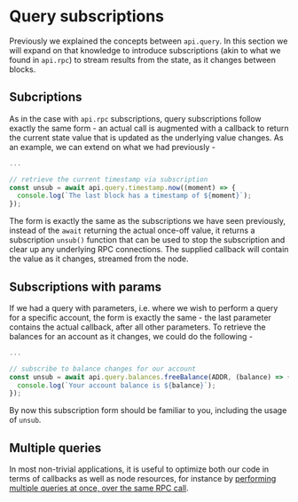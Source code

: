 # Query subscriptions

Previously we explained the concepts between `api.query`. In this section we will expand on that knowledge to introduce subscriptions (akin to what we found in `api.rpc`) to stream results from the state, as it changes between blocks.

## Subcriptions

As in the case with `api.rpc` subscriptions, query subscriptions follow exactly the same form - an actual call is augmented with a callback to return the current state value that is updated as the underlying value changes. As an example, we can extend on what we had previously -

```js
...

// retrieve the current timestamp via subscription
const unsub = await api.query.timestamp.now((moment) => {
  console.log(`The last block has a timestamp of ${moment}`);
});
```

The form is exactly the same as the subscriptions we have seen previously, instead of the `await` returning the actual once-off value, it returns a subscription `unsub()` function that can be used to stop the subscription and clear up any underlying RPC connections. The supplied callback will contain the value as it changes, streamed from the node.

## Subscriptions with params

If we had a query with parameters, i.e. where we wish to perform a query for a specific account, the form is exactly the same - the last parameter contains the actual callback, after all other parameters. To retrieve the balances for an account as it changes, we could do the following -

```js
...

// subscribe to balance changes for our account
const unsub = await api.query.balances.freeBalance(ADDR, (balance) => {
  console.log(`Your account balance is ${balance}`);
});
```

By now this subscription form should be familiar to you, including the usage of `unsub`.

## Multiple queries

In most non-trivial applications, it is useful to optimize both our code in terms of callbacks as well as node resources, for instance by [performing multiple queries at once, over the same RPC call](api.query.multi.md).
